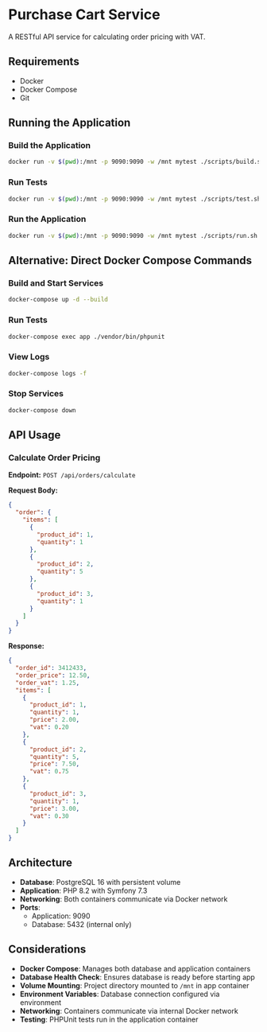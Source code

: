 # Purchase Cart Service

A RESTful API service for calculating order pricing with VAT.

## Requirements

- Docker
- Docker Compose
- Git

## Running the Application

### Build the Application

```bash
docker run -v $(pwd):/mnt -p 9090:9090 -w /mnt mytest ./scripts/build.sh
```

### Run Tests

```bash
docker run -v $(pwd):/mnt -p 9090:9090 -w /mnt mytest ./scripts/test.sh
```

### Run the Application

```bash
docker run -v $(pwd):/mnt -p 9090:9090 -w /mnt mytest ./scripts/run.sh
```

## Alternative: Direct Docker Compose Commands

### Build and Start Services

```bash
docker-compose up -d --build
```

### Run Tests

```bash
docker-compose exec app ./vendor/bin/phpunit
```

### View Logs

```bash
docker-compose logs -f
```

### Stop Services

```bash
docker-compose down
```

## API Usage

### Calculate Order Pricing

**Endpoint:** `POST /api/orders/calculate`

**Request Body:**
```json
{
  "order": {
    "items": [
      {
        "product_id": 1,
        "quantity": 1
      },
      {
        "product_id": 2,
        "quantity": 5
      },
      {
        "product_id": 3,
        "quantity": 1
      }
    ]
  }
}
```

**Response:**
```json
{
  "order_id": 3412433,
  "order_price": 12.50,
  "order_vat": 1.25,
  "items": [
    {
      "product_id": 1,
      "quantity": 1,
      "price": 2.00,
      "vat": 0.20
    },
    {
      "product_id": 2,
      "quantity": 5,
      "price": 7.50,
      "vat": 0.75
    },
    {
      "product_id": 3,
      "quantity": 1,
      "price": 3.00,
      "vat": 0.30
    }
  ]
}
```

## Architecture

- **Database**: PostgreSQL 16 with persistent volume
- **Application**: PHP 8.2 with Symfony 7.3
- **Networking**: Both containers communicate via Docker network
- **Ports**: 
  - Application: 9090
  - Database: 5432 (internal only)

## Considerations

- **Docker Compose**: Manages both database and application containers
- **Database Health Check**: Ensures database is ready before starting app
- **Volume Mounting**: Project directory mounted to `/mnt` in app container
- **Environment Variables**: Database connection configured via environment
- **Networking**: Containers communicate via internal Docker network
- **Testing**: PHPUnit tests run in the application container 